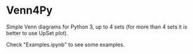 # Venn4Py
Simple Venn diagrams for Python 3, up to 4 sets (for more than 4 sets it is better to use UpSet plot).

Check "Examples.ipynb" to see some examples.



